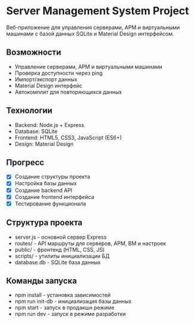 # Server Management System Project

Веб-приложение для управления серверами, АРМ и виртуальными машинами с базой данных SQLite и Material Design интерфейсом.

## Возможности
- Управление серверами, АРМ и виртуальными машинами
- Проверка доступности через ping
- Импорт/экспорт данных
- Material Design интерфейс
- Автокомплит для повторяющихся данных

## Технологии
- Backend: Node.js + Express
- Database: SQLite
- Frontend: HTML5, CSS3, JavaScript (ES6+)
- Design: Material Design

## Прогресс
- [x] Создание структуры проекта
- [x] Настройка базы данных
- [x] Создание backend API
- [x] Создание frontend интерфейса
- [x] Тестирование функционала

## Структура проекта
- server.js - основной сервер Express
- routes/ - API маршруты для серверов, АРМ, ВМ и настроек
- public/ - фронтенд (HTML, CSS, JS)
- scripts/ - утилиты инициализации БД
- database.db - SQLite база данных

## Команды запуска
- npm install - установка зависимостей
- npm run init-db - инициализация базы данных
- npm start - запуск в продакшн режиме
- npm run dev - запуск в режиме разработки